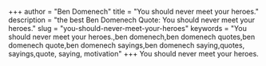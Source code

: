 +++
author = "Ben Domenech"
title = "You should never meet your heroes."
description = "the best Ben Domenech Quote: You should never meet your heroes."
slug = "you-should-never-meet-your-heroes"
keywords = "You should never meet your heroes.,ben domenech,ben domenech quotes,ben domenech quote,ben domenech sayings,ben domenech saying,quotes, sayings,quote, saying, motivation"
+++
You should never meet your heroes.
